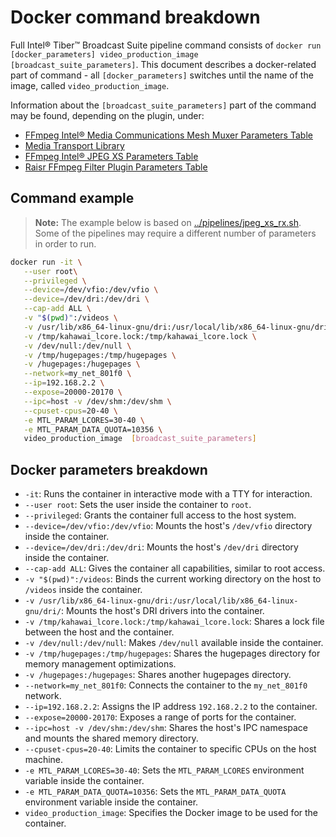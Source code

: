 # Docker command breakdown

Full Intel® Tiber™ Broadcast Suite pipeline command consists of `docker run [docker_parameters] video_production_image [broadcast_suite_parameters]`.
This document describes a docker-related part of command - all `[docker_parameters]` switches until the name of the image, called `video_production_image`.

Information about the `[broadcast_suite_parameters]` part of the command may be found, depending on the plugin, under:
- [FFmpeg Intel® Media Communications Mesh Muxer Parameters Table](plugins/media-communications-mesh.md)
- [Media Transport Library](plugins/media-transport-library.md)
- [FFmpeg Intel® JPEG XS Parameters Table](plugins/svt-jpeg-xs.md)
- [Raisr FFmpeg Filter Plugin Parameters Table](plugins/video-super-resolution.md)


## Command example

> **Note:** The example below is based on [../pipelines/jpeg_xs_rx.sh](pipelines/jpeg_xs_rx.sh). Some of the pipelines may require a different number of parameters in order to run.

```bash
docker run -it \
   --user root\
   --privileged \
   --device=/dev/vfio:/dev/vfio \
   --device=/dev/dri:/dev/dri \
   --cap-add ALL \
   -v "$(pwd)":/videos \
   -v /usr/lib/x86_64-linux-gnu/dri:/usr/local/lib/x86_64-linux-gnu/dri/ \
   -v /tmp/kahawai_lcore.lock:/tmp/kahawai_lcore.lock \
   -v /dev/null:/dev/null \
   -v /tmp/hugepages:/tmp/hugepages \
   -v /hugepages:/hugepages \
   --network=my_net_801f0 \
   --ip=192.168.2.2 \
   --expose=20000-20170 \
   --ipc=host -v /dev/shm:/dev/shm \
   --cpuset-cpus=20-40 \
   -e MTL_PARAM_LCORES=30-40 \
   -e MTL_PARAM_DATA_QUOTA=10356 \
   video_production_image  [broadcast_suite_parameters]
```

## Docker parameters breakdown

- `-it`: Runs the container in interactive mode with a TTY for interaction.
- `--user root`: Sets the user inside the container to `root`.
- `--privileged`: Grants the container full access to the host system.
- `--device=/dev/vfio:/dev/vfio`: Mounts the host's `/dev/vfio` directory inside the container.
- `--device=/dev/dri:/dev/dri`: Mounts the host's `/dev/dri` directory inside the container.
- `--cap-add ALL`: Gives the container all capabilities, similar to root access.
- `-v "$(pwd)":/videos`: Binds the current working directory on the host to `/videos` inside the container.
- `-v /usr/lib/x86_64-linux-gnu/dri:/usr/local/lib/x86_64-linux-gnu/dri/`: Mounts the host's DRI drivers into the container.
- `-v /tmp/kahawai_lcore.lock:/tmp/kahawai_lcore.lock`: Shares a lock file between the host and the container.
- `-v /dev/null:/dev/null`: Makes `/dev/null` available inside the container.
- `-v /tmp/hugepages:/tmp/hugepages`: Shares the hugepages directory for memory management optimizations.
- `-v /hugepages:/hugepages`: Shares another hugepages directory.
- `--network=my_net_801f0`: Connects the container to the `my_net_801f0` network.
- `--ip=192.168.2.2`: Assigns the IP address `192.168.2.2` to the container.
- `--expose=20000-20170`: Exposes a range of ports for the container.
- `--ipc=host -v /dev/shm:/dev/shm`: Shares the host's IPC namespace and mounts the shared memory directory.
- `--cpuset-cpus=20-40`: Limits the container to specific CPUs on the host machine.
- `-e MTL_PARAM_LCORES=30-40`: Sets the `MTL_PARAM_LCORES` environment variable inside the container.
- `-e MTL_PARAM_DATA_QUOTA=10356`: Sets the `MTL_PARAM_DATA_QUOTA` environment variable inside the container.
- `video_production_image`: Specifies the Docker image to be used for the container.
